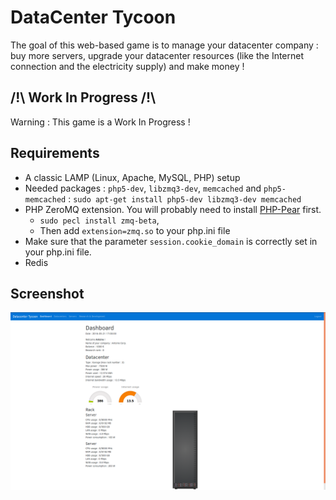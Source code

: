 # DataCenter Tycoon

The goal of this web-based game is to manage your datacenter company : buy more servers, upgrade your datacenter resources (like the Internet connection and the electricity supply) and make money !

## /!\ Work In Progress /!\
Warning : This game is a Work In Progress !

## Requirements
* A classic LAMP (Linux, Apache, MySQL, PHP) setup
* Needed packages : ```php5-dev```, ```libzmq3-dev```, ```memcached``` and ```php5-memcached``` : ```sudo apt-get install php5-dev libzmq3-dev memcached```
* PHP ZeroMQ extension. You will probably need to install [PHP-Pear](https://pear.php.net/manual/en/installation.php) first.
  * ```sudo pecl install zmq-beta```,
  * Then add ```extension=zmq.so``` to your php.ini file
* Make sure that the parameter ```session.cookie_domain``` is correctly set in your php.ini file.
* Redis

## Screenshot
![Dashboard](docs/dashboard.png)

